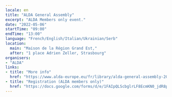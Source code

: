 ```yaml
---
locale: en
title: "ALDA General Assembly"
excerpt: "ALDA Members only event."
date: "2022-05-06"
startTime: "09:00"
endTime: "13:00"
language: "French/English/Italian/Ukrainian/Serb"
location:
  main: "Maison de la Région Grand Est,"
  after: "1 place Adrien Zeller, Strasbourg"
organisers:
- "ALDA"
links:
- title: "More info"
  href: "https://www.alda-europe.eu/fr/library/alda-general-assembly-2022/"
- title: "Registration (ALDA members only)"
  href: "https://docs.google.com/forms/d/e/1FAIpQLScbglrLF8EcmKN0_jdR8psDRaTwDeeD9xWMjUKtw2MUn3szIg/viewform"
---
```

